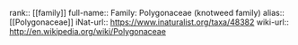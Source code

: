 

rank:: [[family]]
full-name:: Family: Polygonaceae (knotweed family)
alias:: [[Polygonaceae]]
iNat-url:: https://www.inaturalist.org/taxa/48382
wiki-url:: http://en.wikipedia.org/wiki/Polygonaceae